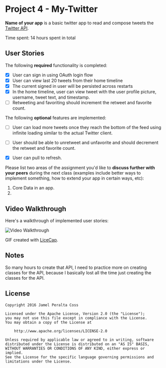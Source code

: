 # Project 4 - My-Twitter

**Name of your app** is a basic twitter app to read and compose tweets the [Twitter API](https://apps.twitter.com/).

Time spent: 14 hours spent in total

## User Stories

The following **required** functionality is completed:

- [x] User can sign in using OAuth login flow
- [x] User can view last 20 tweets from their home timeline
- [x] The current signed in user will be persisted across restarts
- [x] In the home timeline, user can view tweet with the user profile picture, username, tweet text, and timestamp.
- [ ] Retweeting and favoriting should increment the retweet and favorite count.

The following **optional** features are implemented:

- [ ] User can load more tweets once they reach the bottom of the feed using infinite loading similar to the actual Twitter client.
- [ ] User should be able to unretweet and unfavorite and should decrement the retweet and favorite count.
- [x] User can pull to refresh.


Please list two areas of the assignment you'd like to **discuss further with your peers** during the next class (examples include better ways to implement something, how to extend your app in certain ways, etc):

1. Core Data in an app.
2. 

## Video Walkthrough 

Here's a walkthrough of implemented user stories:

<img src='http://i.imgur.com/gcYq4Sw.gif' title='Video Walkthrough' width='' alt='Video Walkthrough' />

GIF created with [LiceCap](http://www.cockos.com/licecap/).

## Notes

So many hours to create that API, I need to practice more on creating classes for the API, because I basically lost all the time just creating the classes for the API.

## License

    Copyright 2016 Jamel Peralta Coss

    Licensed under the Apache License, Version 2.0 (the "License");
    you may not use this file except in compliance with the License.
    You may obtain a copy of the License at

        http://www.apache.org/licenses/LICENSE-2.0

    Unless required by applicable law or agreed to in writing, software
    distributed under the License is distributed on an "AS IS" BASIS,
    WITHOUT WARRANTIES OR CONDITIONS OF ANY KIND, either express or implied.
    See the License for the specific language governing permissions and
    limitations under the License.
